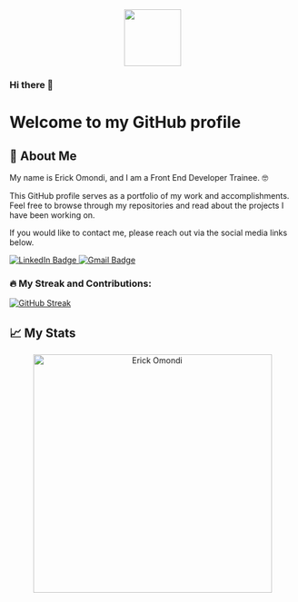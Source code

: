 <div id="header" align="center">
  <img src="https://media.giphy.com/gifs/cat-matrix-catrix-FcqKy4Kj7XOK0hCW4g.gif" width="100"/>
</div>

### Hi there 👋
# Welcome to my GitHub profile

## 🚀 About Me
My name is Erick Omondi, and I am a Front End Developer Trainee. 🤓

This GitHub profile serves as a portfolio of my work and accomplishments. Feel free to browse through my repositories and read about the projects I have been working on.

If you would like to contact me, please reach out via the social media links below.
<div id="badges">
  <a href="https://www.linkedin.com/in/erick-asaria-a08113212/">
    <img src="https://img.shields.io/badge/LinkedIn-blue?style=for-the-badge&logo=linkedin&logoColor=white" alt="LinkedIn Badge"/>
  </a>
  <a href="mailto:eriqueomondi1997@gmail.com">
    <img src="https://img.shields.io/badge/Gmail-red?style=for-the-badge&logo=gmail&logoColor=white" alt="Gmail Badge"/>
  </a>
</div>

### :fire: My Streak and Contributions:
[![GitHub Streak](https://github-readme-streak-stats.herokuapp.com/?user=ErickOmondi97&theme=dark&background=000000)](https://git.io/streak-stats)

## 📈 My Stats
<p align="center">
    <img src="https://github-readme-stats.vercel.app/api?username=ErickOmondi97&count_private=true&show_icons=true&theme=dark" alt="Erick Omondi" width="420"/>
</p>
